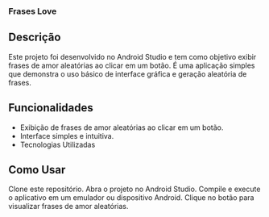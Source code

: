 ### Frases Love
## Descrição
Este projeto foi desenvolvido no Android Studio e tem como objetivo exibir frases de amor aleatórias ao clicar em um botão. É uma aplicação simples que demonstra o uso básico de interface gráfica e geração aleatória de frases.

## Funcionalidades
- Exibição de frases de amor aleatórias ao clicar em um botão.
- Interface simples e intuitiva.
- Tecnologias Utilizadas

## Como Usar
Clone este repositório.
Abra o projeto no Android Studio.
Compile e execute o aplicativo em um emulador ou dispositivo Android.
Clique no botão para visualizar frases de amor aleatórias.
